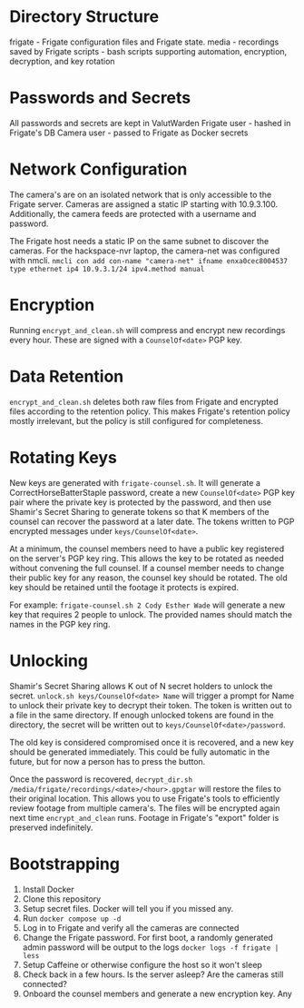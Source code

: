 # Directory Structure
frigate - Frigate configuration files and Frigate state.
media - recordings saved by Frigate
scripts - bash scripts supporting automation, encryption, decryption, and key rotation

# Passwords and Secrets
All passwords and secrets are kept in ValutWarden
Frigate user - hashed in Frigate's DB
Camera user - passed to Frigate as Docker secrets

# Network Configuration
The camera's are on an isolated network that is only accessible to the Frigate server. Cameras are assigned a static IP starting with 10.9.3.100. Additionally, the camera feeds are protected with a username and password.

The Frigate host needs a static IP on the same subnet to discover the cameras. For the hackspace-nvr laptop, the camera-net was configured with nmcli.
`nmcli con add con-name "camera-net" ifname enxa0cec8004537 type ethernet ip4 10.9.3.1/24 ipv4.method manual`

# Encryption
Running `encrypt_and_clean.sh` will compress and encrypt new recordings every hour. These are signed with a `CounselOf<date>` PGP key.

# Data Retention
`encrypt_and_clean.sh` deletes both raw files from Frigate and encrypted files according to the retention policy. This makes Frigate's retention policy mostly irrelevant, but the policy is still configured for completeness.

# Rotating Keys
New keys are generated with `frigate-counsel.sh`. It will generate a CorrectHorseBatterStaple password, create a new `CounselOf<date>` PGP key pair where the private key is protected by the password, and then use Shamir's Secret Sharing to generate tokens so that K members of the counsel can recover the password at a later date. The tokens written to PGP encrypted messages under `keys/CounselOf<date>`.

At a minimum, the counsel members need to have a public key registered on the server's PGP key ring. This allows the key to be rotated as needed without convening the full counsel. If a counsel member needs to change their public key for any reason, the counsel key should be rotated. The old key should be retained until the footage it protects is expired.

For example: `frigate-counsel.sh 2 Cody Esther Wade` will generate a new key that requires 2 people to unlock. The provided names should match the names in the PGP key ring.

# Unlocking
Shamir's Secret Sharing allows K out of N secret holders to unlock the secret. `unlock.sh keys/CounselOf<date> Name` will trigger a prompt for Name to unlock their private key to decrypt their token. The token is written out to a file in the same directory. If enough unlocked tokens are found in the directory, the secret will be written out to `keys/CounselOf<date>/password`.

The old key is considered compromised once it is recovered, and a new key should be generated immediately. This could be fully automatic in the future, but for now a person has to press the button.

Once the password is recovered, `decrypt_dir.sh /media/frigate/recordings/<date>/<hour>.gpgtar` will restore the files to their original location. This allows you to use Frigate's tools to efficiently review footage from multiple camera's. The files will be encrypted again next time `encrypt_and_clean` runs. Footage in Frigate's "export" folder is preserved indefinitely.

# Bootstrapping
1) Install Docker
2) Clone this repository
3) Setup secret files. Docker will tell you if you missed any.
4) Run `docker compose up -d`
5) Log in to Frigate and verify all the cameras are connected
6) Change the Frigate password. For first boot, a randomly generated admin password will be output to the logs `docker logs -f frigate | less`
7) Setup Caffeine or otherwise configure the host so it won't sleep
8) Check back in a few hours. Is the server asleep? Are the cameras still connected?
9) Onboard the counsel members and generate a new encryption key. Any

